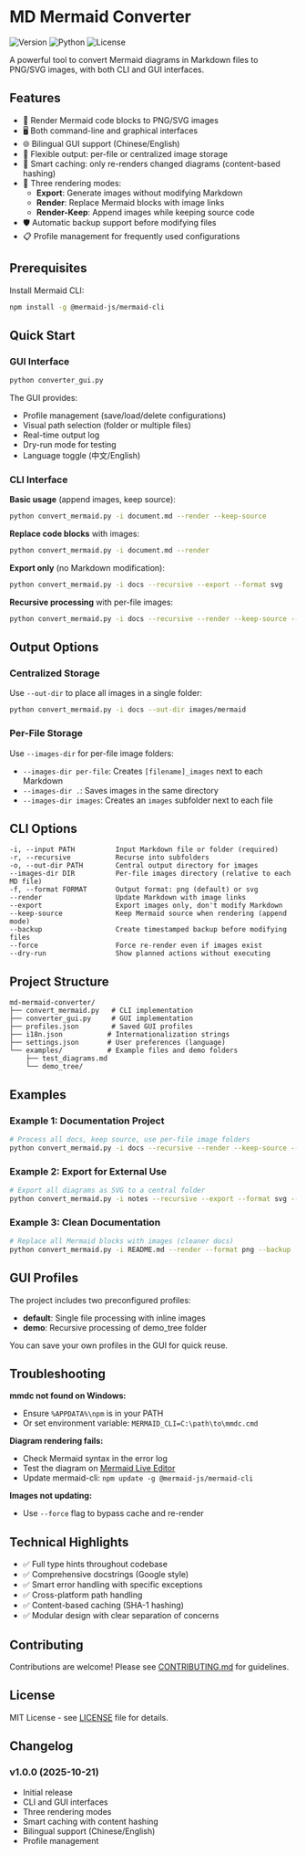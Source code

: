 # MD Mermaid Converter

![Version](https://img.shields.io/badge/version-1.0.0-blue)
![Python](https://img.shields.io/badge/python-3.10%2B-blue)
![License](https://img.shields.io/badge/license-MIT-green)

A powerful tool to convert Mermaid diagrams in Markdown files to PNG/SVG images, with both CLI and GUI interfaces.

## Features

- 🎨 Render Mermaid code blocks to PNG/SVG images
- 🖥️ Both command-line and graphical interfaces
- 🌐 Bilingual GUI support (Chinese/English)
- 📁 Flexible output: per-file or centralized image storage
- 🔄 Smart caching: only re-renders changed diagrams (content-based hashing)
- 💾 Three rendering modes:
  - **Export**: Generate images without modifying Markdown
  - **Render**: Replace Mermaid blocks with image links
  - **Render-Keep**: Append images while keeping source code
- 🛡️ Automatic backup support before modifying files
- 📋 Profile management for frequently used configurations

## Prerequisites

Install Mermaid CLI:

```bash
npm install -g @mermaid-js/mermaid-cli
```

## Quick Start

### GUI Interface

```bash
python converter_gui.py
```

The GUI provides:
- Profile management (save/load/delete configurations)
- Visual path selection (folder or multiple files)
- Real-time output log
- Dry-run mode for testing
- Language toggle (中文/English)

### CLI Interface

**Basic usage** (append images, keep source):
```bash
python convert_mermaid.py -i document.md --render --keep-source
```

**Replace code blocks** with images:
```bash
python convert_mermaid.py -i document.md --render
```

**Export only** (no Markdown modification):
```bash
python convert_mermaid.py -i docs --recursive --export --format svg
```

**Recursive processing** with per-file images:
```bash
python convert_mermaid.py -i docs --recursive --render --keep-source --images-dir per-file
```

## Output Options

### Centralized Storage
Use `--out-dir` to place all images in a single folder:
```bash
python convert_mermaid.py -i docs --out-dir images/mermaid
```

### Per-File Storage
Use `--images-dir` for per-file image folders:
- `--images-dir per-file`: Creates `[filename]_images` next to each Markdown
- `--images-dir .`: Saves images in the same directory
- `--images-dir images`: Creates an `images` subfolder next to each file

## CLI Options

```
-i, --input PATH          Input Markdown file or folder (required)
-r, --recursive           Recurse into subfolders
-o, --out-dir PATH        Central output directory for images
--images-dir DIR          Per-file images directory (relative to each MD file)
-f, --format FORMAT       Output format: png (default) or svg
--render                  Update Markdown with image links
--export                  Export images only, don't modify Markdown
--keep-source             Keep Mermaid source when rendering (append mode)
--backup                  Create timestamped backup before modifying files
--force                   Force re-render even if images exist
--dry-run                 Show planned actions without executing
```

## Project Structure

```
md-mermaid-converter/
├── convert_mermaid.py   # CLI implementation
├── converter_gui.py     # GUI implementation
├── profiles.json        # Saved GUI profiles
├── i18n.json           # Internationalization strings
├── settings.json       # User preferences (language)
└── examples/           # Example files and demo folders
    ├── test_diagrams.md
    └── demo_tree/
```

## Examples

### Example 1: Documentation Project
```bash
# Process all docs, keep source, use per-file image folders
python convert_mermaid.py -i docs --recursive --render --keep-source --images-dir per-file --backup
```

### Example 2: Export for External Use
```bash
# Export all diagrams as SVG to a central folder
python convert_mermaid.py -i notes --recursive --export --format svg --out-dir output/diagrams
```

### Example 3: Clean Documentation
```bash
# Replace all Mermaid blocks with images (cleaner docs)
python convert_mermaid.py -i README.md --render --format png --backup
```

## GUI Profiles

The project includes two preconfigured profiles:

- **default**: Single file processing with inline images
- **demo**: Recursive processing of demo_tree folder

You can save your own profiles in the GUI for quick reuse.

## Troubleshooting

**mmdc not found on Windows:**
- Ensure `%APPDATA%\npm` is in your PATH
- Or set environment variable: `MERMAID_CLI=C:\path\to\mmdc.cmd`

**Diagram rendering fails:**
- Check Mermaid syntax in the error log
- Test the diagram on [Mermaid Live Editor](https://mermaid.live)
- Update mermaid-cli: `npm update -g @mermaid-js/mermaid-cli`

**Images not updating:**
- Use `--force` flag to bypass cache and re-render

## Technical Highlights

- ✅ Full type hints throughout codebase
- ✅ Comprehensive docstrings (Google style)
- ✅ Smart error handling with specific exceptions
- ✅ Cross-platform path handling
- ✅ Content-based caching (SHA-1 hashing)
- ✅ Modular design with clear separation of concerns

## Contributing

Contributions are welcome! Please see [CONTRIBUTING.md](CONTRIBUTING.md) for guidelines.

## License

MIT License - see [LICENSE](LICENSE) file for details.

## Changelog

### v1.0.0 (2025-10-21)
- Initial release
- CLI and GUI interfaces
- Three rendering modes
- Smart caching with content hashing
- Bilingual support (Chinese/English)
- Profile management

